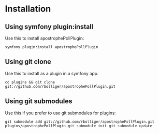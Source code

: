 # Installation #
## Using symfony plugin:install ##

Use this to install apostrophePollPlugin:

 `symfony plugin:install apostrophePollPlugin`

## Using git clone ##

Use this to install as a plugin in a symfony app:

`cd plugins && git clone git://github.com/rbolliger/apostrophePollPlugin.git`

## Using git submodules ##

Use this if you prefer to use git submodules for plugins:

``git submodule add git://github.com/rbolliger/apostrophePollPlugin.git plugins/apostrophePollPlugin
 git submodule init
 git submodule update``


